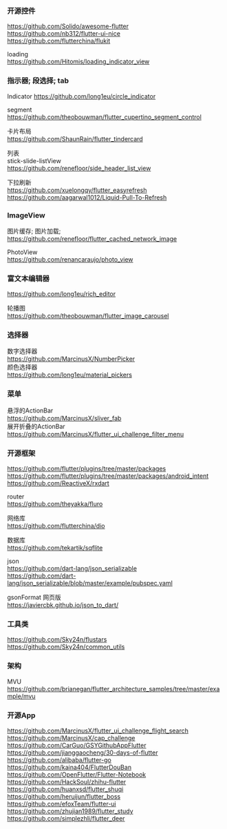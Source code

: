 ### 开源控件  
https://github.com/Solido/awesome-flutter  
https://github.com/nb312/flutter-ui-nice  
https://github.com/flutterchina/flukit  


loading  
https://github.com/Hitomis/loading_indicator_view  

### 指示器;  段选择;  tab    
Indicator
https://github.com/long1eu/circle_indicator   

segment  
https://github.com/theobouwman/flutter_cupertino_segment_control  


卡片布局  
https://github.com/ShaunRain/flutter_tindercard  

列表  
stick-slide-listView  
https://github.com/renefloor/side_header_list_view  

下拉刷新  
https://github.com/xuelongqy/flutter_easyrefresh  
https://github.com/aagarwal1012/Liquid-Pull-To-Refresh  


### ImageView  
图片缓存;  图片加载;  
https://github.com/renefloor/flutter_cached_network_image  

PhotoView  
https://github.com/renancaraujo/photo_view  



### 富文本编辑器  
https://github.com/long1eu/rich_editor  




轮播图  
https://github.com/theobouwman/flutter_image_carousel  




###  选择器  
数字选择器  
https://github.com/MarcinusX/NumberPicker  
颜色选择器  
https://github.com/long1eu/material_pickers  

### 菜单  
悬浮的ActionBar    
https://github.com/MarcinusX/sliver_fab  
展开折叠的ActionBar  
https://github.com/MarcinusX/flutter_ui_challenge_filter_menu  



### 开源框架  
https://github.com/flutter/plugins/tree/master/packages  
https://github.com/flutter/plugins/tree/master/packages/android_intent  
https://github.com/ReactiveX/rxdart  

router  
https://github.com/theyakka/fluro  

网络库  
https://github.com/flutterchina/dio  

数据库  
https://github.com/tekartik/sqflite  

json  
https://github.com/dart-lang/json_serializable  
https://github.com/dart-lang/json_serializable/blob/master/example/pubspec.yaml  

gsonFormat 网页版  
https://javiercbk.github.io/json_to_dart/  

### 工具类  
https://github.com/Sky24n/flustars  
https://github.com/Sky24n/common_utils  


### 架构  
MVU  
https://github.com/brianegan/flutter_architecture_samples/tree/master/example/mvu  

### 开源App  
https://github.com/MarcinusX/flutter_ui_challenge_flight_search  
https://github.com/MarcinusX/cap_challenge  
https://github.com/CarGuo/GSYGithubAppFlutter  
https://github.com/jianggaocheng/30-days-of-flutter  
https://github.com/alibaba/flutter-go  
https://github.com/kaina404/FlutterDouBan  
https://github.com/OpenFlutter/Flutter-Notebook  
https://github.com/HackSoul/zhihu-flutter  
https://github.com/huanxsd/flutter_shuqi  
https://github.com/heruijun/flutter_boss  
https://github.com/efoxTeam/flutter-ui  
https://github.com/zhujian1989/flutter_study  
https://github.com/simplezhli/flutter_deer  




